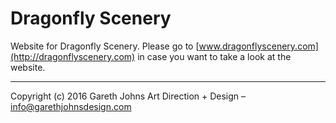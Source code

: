 # Dragonfly Scenery

Website for Dragonfly Scenery. Please go to [www.dragonflyscenery.com](http://dragonflyscenery.com) in case you want to take a look at the website.

* * *

Copyright (c) 2016 Gareth Johns Art Direction + Design – info@garethjohnsdesign.com